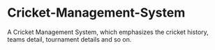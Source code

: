 # Cricket-Management-System

A Cricket Management System, which emphasizes the cricket history, teams detail, tournament details and so on.
